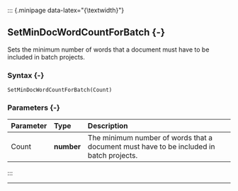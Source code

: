 ::: {.minipage data-latex="{\textwidth}"}
## SetMinDocWordCountForBatch {-}

Sets the minimum number of words that a document must have to be included in batch projects.

### Syntax {-}

```{sql}
SetMinDocWordCountForBatch(Count)
```

### Parameters {-}

**Parameter** | **Type** | **Description**
| :-- | :-- | :-- |
Count | **number** | The minimum number of words that a document must have to be included in batch projects.
:::

***
